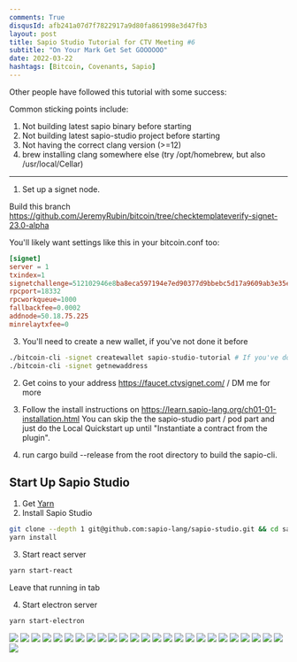 ```yaml
---
comments: True
disqusId: afb241a07d7f7822917a9d80fa861998e3d47fb3
layout: post
title: Sapio Studio Tutorial for CTV Meeting #6
subtitle: "On Your Mark Get Set GOOOOOO"
date: 2022-03-22
hashtags: [Bitcoin, Covenants, Sapio]
---
```


Other people have followed this tutorial with some success:

Common sticking points include:

1. Not building latest sapio binary before starting
1. Not building latest sapio-studio project before starting
1. Not having the correct clang version (>=12)
1. brew installing clang somewhere else (try /opt/homebrew, but also /usr/local/Cellar)

----------
1. Set up a signet node. 

Build this branch https://github.com/JeremyRubin/bitcoin/tree/checktemplateverify-signet-23.0-alpha


You'll likely want settings like this in
   your bitcoin.conf too:
```toml
[signet]
server = 1
txindex=1
signetchallenge=512102946e8ba8eca597194e7ed90377d9bbebc5d17a9609ab3e35e706612ee882759351ae 
rpcport=18332
rpcworkqueue=1000
fallbackfee=0.0002
addnode=50.18.75.225
minrelaytxfee=0
```

3. You'll need to create a new wallet, if you've not done it before

```bash
./bitcoin-cli -signet createwallet sapio-studio-tutorial # If you've done this before fine
./bitcoin-cli -signet getnewaddress
```

2. Get coins to your address https://faucet.ctvsignet.com/ / DM me for more

2. Follow the install instructions on
   https://learn.sapio-lang.org/ch01-01-installation.html You can skip the the
   sapio-studio part / pod part and just do the Local Quickstart up until
   "Instantiate a contract from the plugin".
2. run cargo build --release from the root directory to build the sapio-cli.

## Start Up Sapio Studio
1. Get [Yarn](https://yarnpkg.com/getting-started/install)
2. Install Sapio Studio
```bash
git clone --depth 1 git@github.com:sapio-lang/sapio-studio.git && cd sapio-studio
yarn install
```
3. Start react server
```bash
yarn start-react
```
Leave that running in  tab

4. Start electron server
```bash
yarn start-electron
```

![](/public/image/sapio-studio-tut-ctv6/1-sapio-studio-init.png)
![](/public/image/sapio-studio-tut-ctv6/Screen-Shot-2022-03-22-at-10.16.35-AM.png)
![](/public/image/sapio-studio-tut-ctv6/Screen-Shot-2022-03-22-at-10.17.37-AM.png)
![](/public/image/sapio-studio-tut-ctv6/Screen-Shot-2022-03-22-at-10.18.09-AM.png)
![](/public/image/sapio-studio-tut-ctv6/Screen-Shot-2022-03-22-at-10.18.59-AM.png)
![](/public/image/sapio-studio-tut-ctv6/Screen-Shot-2022-03-22-at-10.19.39-AM.png)
![](/public/image/sapio-studio-tut-ctv6/Screen-Shot-2022-03-22-at-10.20.12-AM.png)
![](/public/image/sapio-studio-tut-ctv6/Screen-Shot-2022-03-22-at-10.20.41-AM.png)
![](/public/image/sapio-studio-tut-ctv6/Screen-Shot-2022-03-22-at-10.21.17-AM.png)
![](/public/image/sapio-studio-tut-ctv6/Screen-Shot-2022-03-22-at-10.22.07-AM.png)
![](/public/image/sapio-studio-tut-ctv6/Screen-Shot-2022-03-22-at-10.27.25-AM.png)
![](/public/image/sapio-studio-tut-ctv6/Screen-Shot-2022-03-22-at-10.35.18-AM.png)
![](/public/image/sapio-studio-tut-ctv6/Screen-Shot-2022-03-22-at-10.35.48-AM.png)
![](/public/image/sapio-studio-tut-ctv6/Screen-Shot-2022-03-22-at-10.36.02-AM.png)
![](/public/image/sapio-studio-tut-ctv6/Screen-Shot-2022-03-22-at-10.36.17-AM.png)
![](/public/image/sapio-studio-tut-ctv6/Screen-Shot-2022-03-22-at-10.36.51-AM.png)
![](/public/image/sapio-studio-tut-ctv6/Screen-Shot-2022-03-22-at-10.37.00-AM.png)
![](/public/image/sapio-studio-tut-ctv6/Screen-Shot-2022-03-22-at-10.37.03-AM.png)
![](/public/image/sapio-studio-tut-ctv6/Screen-Shot-2022-03-22-at-10.37.14-AM.png)
![](/public/image/sapio-studio-tut-ctv6/Screen-Shot-2022-03-22-at-10.37.25-AM.png)
![](/public/image/sapio-studio-tut-ctv6/Screen-Shot-2022-03-22-at-10.44.38-AM.png)
![](/public/image/sapio-studio-tut-ctv6/Screen-Shot-2022-03-22-at-10.44.57-AM.png)
![](/public/image/sapio-studio-tut-ctv6/Screen-Shot-2022-03-22-at-11.53.45-AM.png)
![](/public/image/sapio-studio-tut-ctv6/Screen-Shot-2022-03-22-at-11.53.54-AM.png)
![](/public/image/sapio-studio-tut-ctv6/Screen-Shot-2022-03-22-at-11.47.10-AM.png)
![](/public/image/sapio-studio-tut-ctv6/Screen-Shot-2022-03-22-at-11.47.20-AM.png)